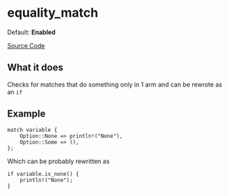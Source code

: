 # equality_match

Default: **Enabled**

[Source Code](https://github.com/software-mansion/cairo-lint/tree/main/src/lints/single_match.rs#L86)

## What it does

Checks for matches that do something only in 1 arm and can be rewrote as an `if`

## Example

```cairo
match variable {
    Option::None => println!("None"),
    Option::Some => (),
};
```

Which can be probably rewritten as

```cairo
if variable.is_none() {
    println!("None");
}
```
